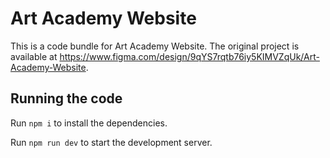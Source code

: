 
  # Art Academy Website

  This is a code bundle for Art Academy Website. The original project is available at https://www.figma.com/design/9qYS7rqtb76iy5KIMVZqUk/Art-Academy-Website.

  ## Running the code

  Run `npm i` to install the dependencies.

  Run `npm run dev` to start the development server.
  